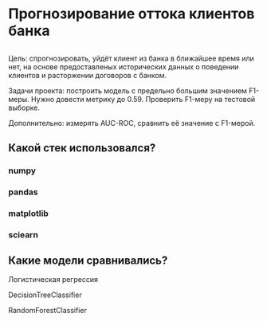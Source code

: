 # Прогнозирование оттока клиентов банка
## 
Цель: спрогнозировать, уйдёт клиент из банка в ближайшее время или нет, на основе предоставленых исторических данных о поведении клиентов и расторжении договоров с банком.

Задачи проекта: построить модель с предельно большим значением F1-меры. Нужно довести метрику до 0.59. Проверить F1-меру на тестовой выборке.

Дополнительно: измерять AUC-ROC, сравнить её значение с F1-мерой.
## Какой стек использовался?
### numpy
### pandas
###  matplotlib
###  sciearn
## Какие модели сравнивались?
Логистическая регрессия

DecisionTreeClassifier

RandomForestClassifier
